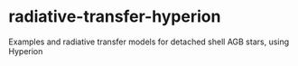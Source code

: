 # radiative-transfer-hyperion
Examples and radiative transfer models for detached shell AGB stars, using Hyperion
